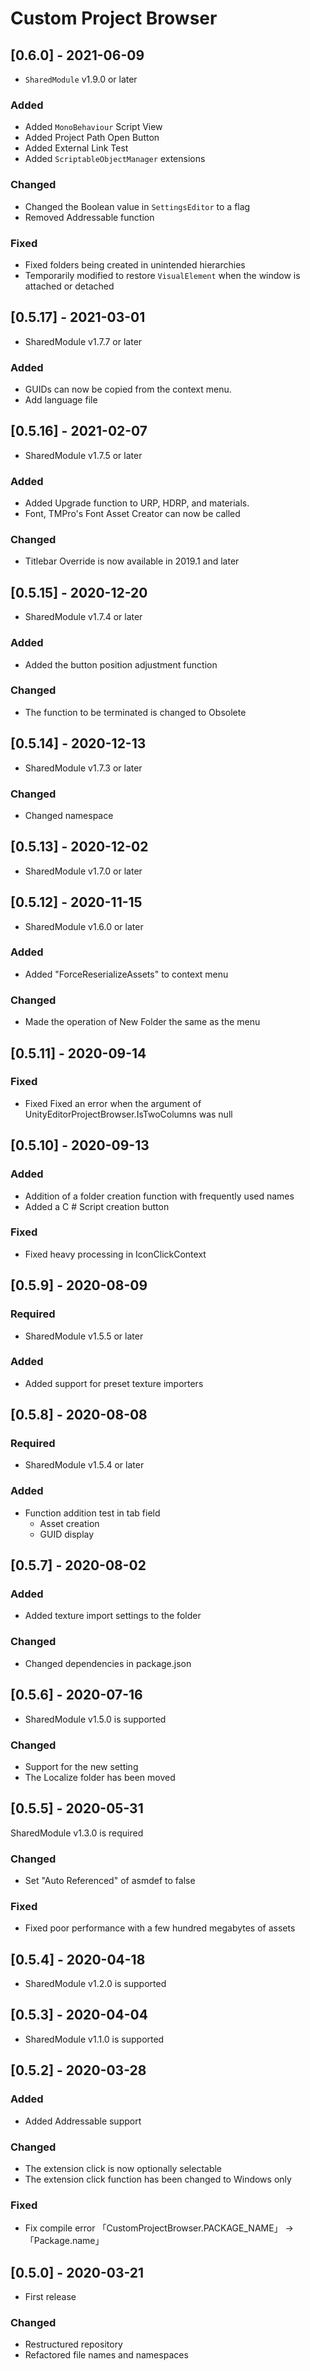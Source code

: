 # Custom Project Browser

## [0.6.0] - 2021-06-09
- `SharedModule` v1.9.0 or later

### Added
- Added `MonoBehaviour` Script View
- Added Project Path Open Button
- Added External Link Test
- Added `ScriptableObjectManager` extensions

### Changed
- Changed the Boolean value in `SettingsEditor` to a flag
- Removed Addressable function

### Fixed
- Fixed folders being created in unintended hierarchies
- Temporarily modified to restore `VisualElement` when the window is attached or detached 

## [0.5.17] - 2021-03-01
- SharedModule v1.7.7 or later

### Added
- GUIDs can now be copied from the context menu.
- Add language file

## [0.5.16] - 2021-02-07
- SharedModule v1.7.5 or later

### Added
- Added Upgrade function to URP, HDRP, and materials.
- Font, TMPro's Font Asset Creator can now be called

### Changed
- Titlebar Override is now available in 2019.1 and later

## [0.5.15] - 2020-12-20
- SharedModule v1.7.4 or later

### Added
- Added the button position adjustment function

### Changed
- The function to be terminated is changed to Obsolete

## [0.5.14] - 2020-12-13
- SharedModule v1.7.3 or later

### Changed
- Changed namespace

## [0.5.13] - 2020-12-02
- SharedModule v1.7.0 or later

## [0.5.12] - 2020-11-15
- SharedModule v1.6.0 or later

### Added
- Added "ForceReserializeAssets" to context menu

### Changed
- Made the operation of New Folder the same as the menu

## [0.5.11] - 2020-09-14

### Fixed
- Fixed Fixed an error when the argument of UnityEditorProjectBrowser.IsTwoColumns was null

## [0.5.10] - 2020-09-13

### Added
- Addition of a folder creation function with frequently used names
- Added a C # Script creation button

### Fixed
- Fixed heavy processing in IconClickContext

## [0.5.9] - 2020-08-09

### Required
- SharedModule v1.5.5 or later

### Added
- Added support for preset texture importers

## [0.5.8] - 2020-08-08

### Required
- SharedModule v1.5.4 or later

### Added
- Function addition test in tab field
  - Asset creation
  - GUID display

## [0.5.7] - 2020-08-02

### Added
- Added texture import settings to the folder

### Changed
- Changed dependencies in package.json

## [0.5.6] - 2020-07-16
- SharedModule v1.5.0 is supported

### Changed
- Support for the new setting
- The Localize folder has been moved

## [0.5.5] - 2020-05-31
SharedModule v1.3.0 is required

### Changed
- Set "Auto Referenced" of asmdef to false

### Fixed
- Fixed poor performance with a few hundred megabytes of assets

## [0.5.4] - 2020-04-18
- SharedModule v1.2.0 is supported

## [0.5.3] - 2020-04-04
- SharedModule v1.1.0 is supported

## [0.5.2] - 2020-03-28

### Added
- Added Addressable support

### Changed
- The extension click is now optionally selectable
- The extension click function has been changed to Windows only

### Fixed
- Fix compile error 「CustomProjectBrowser.PACKAGE_NAME」 -> 「Package.name」

## [0.5.0] - 2020-03-21
- First release

### Changed
- Restructured repository
- Refactored file names and namespaces